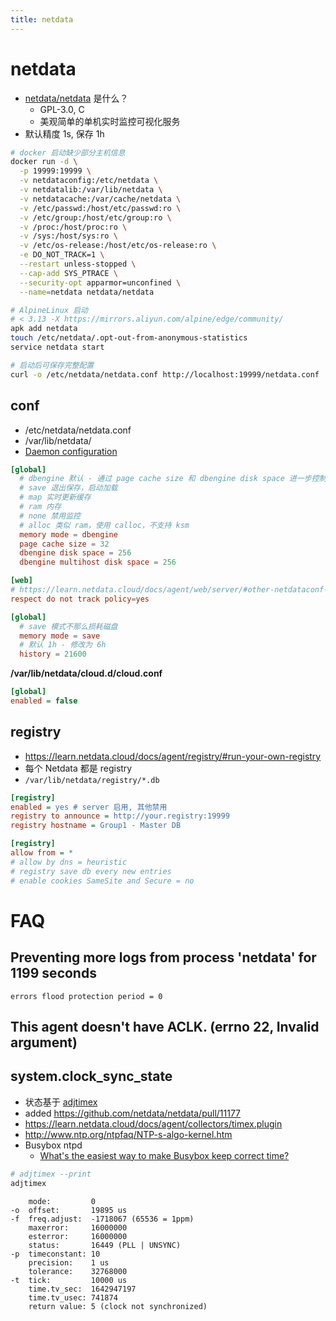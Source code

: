 ```yaml
---
title: netdata
---
```


# netdata

- [netdata/netdata](https://github.com/netdata/netdata) 是什么？
  - GPL-3.0, C
  - 美观简单的单机实时监控可视化服务
- 默认精度 1s, 保存 1h

```bash
# docker 启动缺少部分主机信息
docker run -d \
  -p 19999:19999 \
  -v netdataconfig:/etc/netdata \
  -v netdatalib:/var/lib/netdata \
  -v netdatacache:/var/cache/netdata \
  -v /etc/passwd:/host/etc/passwd:ro \
  -v /etc/group:/host/etc/group:ro \
  -v /proc:/host/proc:ro \
  -v /sys:/host/sys:ro \
  -v /etc/os-release:/host/etc/os-release:ro \
  -e DO_NOT_TRACK=1 \
  --restart unless-stopped \
  --cap-add SYS_PTRACE \
  --security-opt apparmor=unconfined \
  --name=netdata netdata/netdata

# AlpineLinux 启动
# < 3.13 -X https://mirrors.aliyun.com/alpine/edge/community/
apk add netdata
touch /etc/netdata/.opt-out-from-anonymous-statistics
service netdata start

# 启动后可保存完整配置
curl -o /etc/netdata/netdata.conf http://localhost:19999/netdata.conf
```

## conf

- /etc/netdata/netdata.conf
- /var/lib/netdata/
- [Daemon configuration](https://learn.netdata.cloud/docs/agent/daemon/config)

```conf
[global]
  # dbengine 默认 - 通过 page cache size 和 dbengine disk space 进一步控制
  # save 退出保存，启动加载
  # map 实时更新缓存
  # ram 内存
  # none 禁用监控
  # alloc 类似 ram，使用 calloc，不支持 ksm
  memory mode = dbengine
  page cache size = 32
  dbengine disk space = 256
  dbengine multihost disk space = 256

[web]
# https://learn.netdata.cloud/docs/agent/web/server/#other-netdataconf-web-section-options
respect do not track policy=yes
```

```conf
[global]
  # save 模式不那么损耗磁盘
  memory mode = save
  # 默认 1h - 修改为 6h
  history = 21600
```

**/var/lib/netdata/cloud.d/cloud.conf**

```ini
[global]
enabled = false
```

## registry

- https://learn.netdata.cloud/docs/agent/registry/#run-your-own-registry
- 每个 Netdata 都是 registry
- `/var/lib/netdata/registry/*.db`

```ini
[registry]
enabled = yes # server 启用, 其他禁用
registry to announce = http://your.registry:19999
registry hostname = Group1 - Master DB
```

```ini
[registry]
allow from = *
# allow by dns = heuristic
# registry save db every new entries
# enable cookies SameSite and Secure = no
```

# FAQ

## Preventing more logs from process 'netdata' for 1199 seconds

```
errors flood protection period = 0
```

## This agent doesn't have ACLK. (errno 22, Invalid argument)

## system.clock_sync_state

- 状态基于 [adjtimex](https://man7.org/linux/man-pages/man2/adjtimex.2.html)
- added https://github.com/netdata/netdata/pull/11177
- https://learn.netdata.cloud/docs/agent/collectors/timex.plugin
- http://www.ntp.org/ntpfaq/NTP-s-algo-kernel.htm
- Busybox ntpd
  - [What's the easiest way to make Busybox keep correct time?](http://lists.busybox.net/pipermail/busybox/2014-September/081667.html)

```bash
# adjtimex --print
adjtimex
```

```
    mode:         0
-o  offset:       19895 us
-f  freq.adjust:  -1718067 (65536 = 1ppm)
    maxerror:     16000000
    esterror:     16000000
    status:       16449 (PLL | UNSYNC)
-p  timeconstant: 10
    precision:    1 us
    tolerance:    32768000
-t  tick:         10000 us
    time.tv_sec:  1642947197
    time.tv_usec: 741874
    return value: 5 (clock not synchronized)
```
